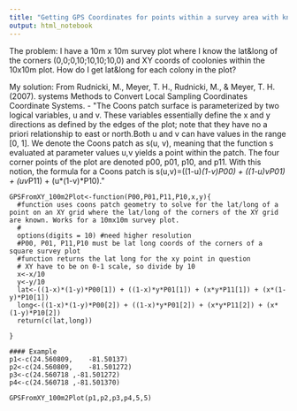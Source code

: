 ```yaml
---
title: "Getting GPS Coordinates for points within a survey area with known corners"
output: html_notebook
---
```

The problem: I have a 10m x 10m survey plot where I know the lat&long of the corners (0,0;0,10;10,10;10,0) and XY coords of coolonies within the 10x10m plot. How do I get lat&long for each colony in the plot?

My solution:
From Rudnicki, M., Meyer, T. H., Rudnicki, M., & Meyer, T. H. (2007). systems Methods to Convert Local Sampling Coordinates Coordinate Systems. - "The Coons patch surface is parameterized by two logical variables, u and v. These variables essentially define the x and y directions as defined by the edges of the plot; note that they have no a priori relationship to east or north.Both u and v can have values in the range [0, 1]. We denote the Coons patch as s(u, v), meaning that the function s evaluated at parameter values u,v yields a point within the patch. The four corner points of the plot are denoted p00, p01, p10, and p11. With this notion, the formula for a Coons patch is s(u,v)=((1-u)*(1-v)*P00) + ((1-u)*v*P01) + (u*v*P11) + (u*(1-v)*P10)."



```{r}
GPSFromXY_100m2Plot<-function(P00,P01,P11,P10,x,y){
  #function uses coons patch geometry to solve for the lat/long of a point on an XY grid where the lat/long of the corners of the XY grid are known. Works for a 10mx10m survey plot.
  #
  options(digits = 10) #need higher resolution
  #P00, P01, P11,P10 must be lat long coords of the corners of a square survey plot
  #function returns the lat long for the xy point in question
  # XY have to be on 0-1 scale, so divide by 10
  x<-x/10
  y<-y/10
  lat<-((1-x)*(1-y)*P00[1]) + ((1-x)*y*P01[1]) + (x*y*P11[1]) + (x*(1-y)*P10[1])
  long<-((1-x)*(1-y)*P00[2]) + ((1-x)*y*P01[2]) + (x*y*P11[2]) + (x*(1-y)*P10[2])
  return(c(lat,long))

}

#### Example
p1<-c(24.560809,	-81.50137)
p2<-c(24.560809,	-81.501272)
p3<-c(24.560718	,-81.501272)
p4<-c(24.560718	,-81.501370)

GPSFromXY_100m2Plot(p1,p2,p3,p4,5,5)
```
